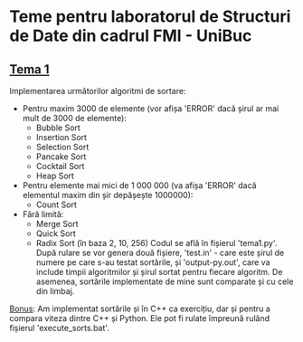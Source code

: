 # Teme pentru laboratorul de Structuri de Date din cadrul FMI - UniBuc 
## [Tema 1](https://github.com/smitoi/temeSD/tree/master/tema1)
Implementarea următorilor algoritmi de sortare:
* Pentru maxim 3000 de elemente (vor afișa 'ERROR' dacă șirul ar mai mult de 3000 de elemente):
  * Bubble Sort
  * Insertion Sort
  * Selection Sort
  * Pancake Sort
  * Cocktail Sort
  * Heap Sort
* Pentru elemente mai mici de 1 000 000 (va afișa 'ERROR' dacă elementul maxim din șir depășește 1000000):
  * Count Sort
* Fără limită:
  * Merge Sort
  * Quick Sort
  * Radix Sort (în baza 2, 10, 256)
Codul se află în fișierul 'tema1.py'. După rulare se vor genera două fișiere, 'test.in' - care este șirul de numere pe care s-au testat sortările, și 'output-py.out', care va include timpii algoritmilor și șirul sortat pentru fiecare algoritm. De asemenea, sortările implementate de mine sunt comparate și cu cele din limbaj.




[Bonus](https://github.com/smitoi/temeSD/tree/master/bonus): Am implementat sortările și în C++ ca exercițiu, dar și pentru a compara viteza dintre C++ și Python. Ele pot fi rulate împreună rulând fișierul 'execute_sorts.bat'.
